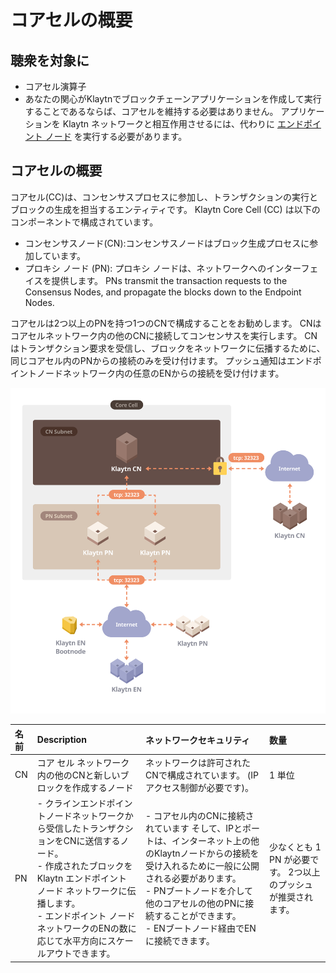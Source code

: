 # コアセルの概要 <a id="core-cell-overview"></a>

## 聴衆を対象に  <a id="intended-audience"></a>

- コアセル演算子
- あなたの関心がKlaytnでブロックチェーンアプリケーションを作成して実行することであるならば、コアセルを維持する必要はありません。 アプリケーションを Klaytn ネットワークと相互作用させるには、代わりに [エンドポイント ノード](../endpoint-node/README.md) を実行する必要があります。


## コアセルの概要 <a id="core-cell-overview"></a>

コアセル(CC)は、コンセンサスプロセスに参加し、トランザクションの実行とブロックの生成を担当するエンティティです。 Klaytn Core Cell (CC) は以下のコンポーネントで構成されています。

-  コンセンサスノード(CN):コンセンサスノードはブロック生成プロセスに参加しています。
-  プロキシ ノード (PN): プロキシ ノードは、ネットワークへのインターフェイスを提供します。 PNs transmit the transaction requests to the Consensus Nodes, and propagate the blocks down to the Endpoint Nodes.

コアセルは2つ以上のPNを持つ1つのCNで構成することをお勧めします。 CNはコアセルネットワーク内の他のCNに接続してコンセンサスを実行します。 CNはトランザクション要求を受信し、ブロックをネットワークに伝播するために、同じコアセル内のPNからの接続のみを受け付けます。 プッシュ通知はエンドポイントノードネットワーク内の任意のENからの接続を受け付けます。

![コアセルの概要](images/cn_set.png)

| 名前 | Description                                                                                                                                                       | ネットワークセキュリティ                                                                                                                                                          | 数量                                  |
|:-- |:----------------------------------------------------------------------------------------------------------------------------------------------------------------- |:--------------------------------------------------------------------------------------------------------------------------------------------------------------------- |:----------------------------------- |
| CN | コア セル ネットワーク内の他のCNと新しいブロックを作成するノード                                                                                                                                | ネットワークは許可されたCNで構成されています。 (IP アクセス制御が必要です)。                                                                                                                            | 1 単位                                |
| PN | - クラインエンドポイントノードネットワークから受信したトランザクションをCNに送信するノード。 <br>- 作成されたブロックを Klaytn エンドポイント ノード ネットワークに伝播します。 <br>- エンドポイント ノード ネットワークのENの数に応じて水平方向にスケールアウトできます。 | - コアセル内のCNに接続されています そして、IPとポートは、インターネット上の他のKlaytnノードからの接続を受け入れるために一般に公開される必要があります。 <br>- PNブートノードを介して他のコアセルの他のPNに接続することができます。 <br>- ENブートノード経由でENに接続できます。 | 少なくとも 1 PN が必要です。 2つ以上のプッシュが推奨されます。 |



